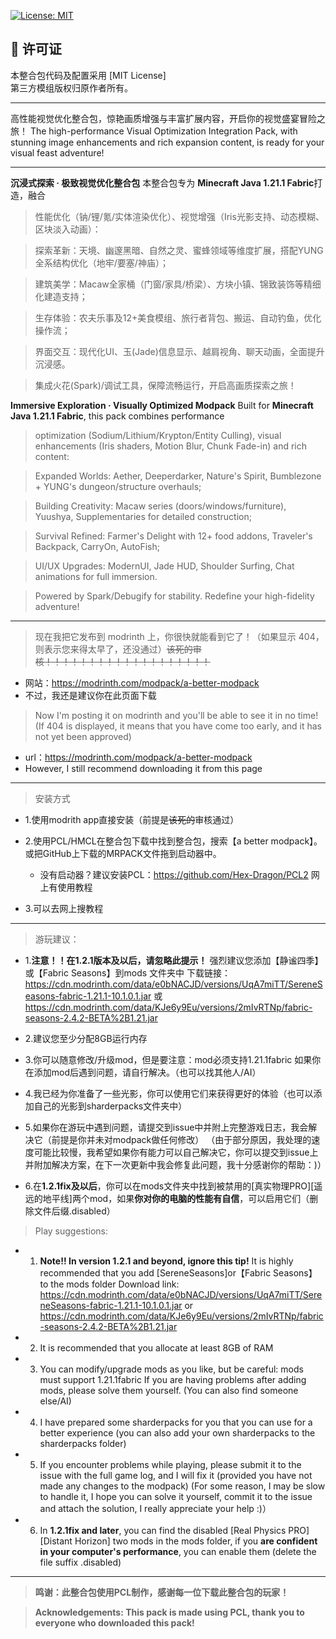 [![License: MIT](https://img.shields.io/badge/License-MIT-yellow.svg)](https://opensource.org/licenses/MIT)


## 📜 许可证  
本整合包代码及配置采用 [MIT License]  
第三方模组版权归原作者所有。

---

高性能视觉优化整合包，惊艳画质增强与丰富扩展内容，开启你的视觉盛宴冒险之旅！ 
The high-performance Visual Optimization Integration Pack, with stunning image enhancements and rich expansion content, is ready for your visual feast adventure!

----------------------------------------------------------------------------------------------------------------------------------------------------------------------

**沉浸式探索 · 极致视觉优化整合包**
本整合包专为 **Minecraft Java 1.21.1 Fabric**打造，融合

> 性能优化（钠/锂/氪/实体渲染优化）、视觉增强（Iris光影支持、动态模糊、区块淡入动画）：

> 探索革新：天境、幽邃黑暗、自然之灵、蜜蜂领域等维度扩展，搭配YUNG全系结构优化（地牢/要塞/神庙）；

> 建筑美学：Macaw全家桶（门窗/家具/桥梁）、方块小镇、锦致装饰等精细化建造支持；

> 生存体验：农夫乐事及12+美食模组、旅行者背包、搬运、自动钓鱼，优化操作流；

> 界面交互：现代化UI、玉(Jade)信息显示、越肩视角、聊天动画，全面提升沉浸感。

> 集成火花(Spark)/调试工具，保障流畅运行，开启高画质探索之旅！


**Immersive Exploration · Visually Optimized Modpack**
Built for **Minecraft Java 1.21.1 Fabric**, this pack combines performance 

> optimization (Sodium/Lithium/Krypton/Entity Culling), visual enhancements (Iris shaders, Motion Blur, Chunk Fade-in) and rich content:

> Expanded Worlds: Aether, Deeperdarker, Nature's Spirit, Bumblezone + YUNG's dungeon/structure overhauls;

> Building Creativity: Macaw series (doors/windows/furniture), Yuushya, Supplementaries for detailed construction;

> Survival Refined: Farmer's Delight with 12+ food addons, Traveler's Backpack, CarryOn, AutoFish;

> UI/UX Upgrades: ModernUI, Jade HUD, Shoulder Surfing, Chat animations for full immersion.

> Powered by Spark/Debugify for stability. Redefine your high-fidelity adventure!

---------------------------------------------------------------------------------------------------------------------------------------------------------------------

> 现在我把它发布到 modrinth 上，你很快就能看到它了！（如果显示 404，则表示您来得太早了，还没通过）~~该死的审核！！！！！！！！！！！！！！！！！！！~~
- 网站：https://modrinth.com/modpack/a-better-modpack
- 不过，我还是建议你在此页面下载

> Now I'm posting it on modrinth and you'll be able to see it in no time! (If 404 is displayed, it means that you have come too early, and it has not yet been approved)
- url：https://modrinth.com/modpack/a-better-modpack
- However, I still recommend downloading it from this page

-----------------------------------------------------------------------------------------------------------------------------------------------------------------------------------------------

> 安装方式
 - 1.使用modrith app直接安装（前提是~~该死的~~审核通过）
 
 - 2.使用PCL/HMCL在整合包下载中找到整合包，搜索【a better modpack】。或把GitHub上下载的MRPACK文件拖到启动器中。
    - 没有启动器？建议安装PCL：https://github.com/Hex-Dragon/PCL2 网上有使用教程

- 3.可以去网上搜教程

---------------------------------------------------------------------------------------------------------------------------------------------------------------------

> 游玩建议：
- 1.**注意！！在1.2.1版本及以后，请忽略此提示！** 强烈建议您添加【静谧四季】或【Fabric Seasons】到mods 文件夹中
  下载链接：https://cdn.modrinth.com/data/e0bNACJD/versions/UqA7miTT/SereneSeasons-fabric-1.21.1-10.1.0.1.jar  或
  https://cdn.modrinth.com/data/KJe6y9Eu/versions/2mIvRTNp/fabric-seasons-2.4.2-BETA%2B1.21.jar

- 2.建议您至少分配8GB运行内存

- 3.你可以随意修改/升级mod，但是要注意：mod必须支持1.21.1fabric
  如果你在添加mod后遇到问题，请自行解决。（也可以找其他人/AI）

- 4.我已经为你准备了一些光影，你可以使用它们来获得更好的体验（也可以添加自己的光影到sharderpacks文件夹中）

- 5.如果你在游玩中遇到问题，请提交到issue中并附上完整游戏日志，我会解决它（前提是你并未对modpack做任何修改）
  （由于部分原因，我处理的速度可能比较慢，我希望如果你有能力可以自己解决它，你可以提交到issue上并附加解决方案，在下一次更新中我会修复此问题，我十分感谢你的帮助：)）

- 6.在**1.2.1fix及以后**，你可以在mods文件夹中找到被禁用的[真实物理PRO][遥远的地平线]两个mod，如果**你对你的电脑的性能有自信**，可以启用它们（删除文件后缀.disabled）

> Play suggestions:
- 1. **Note!! In version 1.2.1 and beyond, ignore this tip!** It is highly recommended that you add [SereneSeasons]or【Fabric Seasons】 to the mods folder
Download link: https://cdn.modrinth.com/data/e0bNACJD/versions/UqA7miTT/SereneSeasons-fabric-1.21.1-10.1.0.1.jar or https://cdn.modrinth.com/data/KJe6y9Eu/versions/2mIvRTNp/fabric-seasons-2.4.2-BETA%2B1.21.jar

- 2. It is recommended that you allocate at least 8GB of RAM

- 3. You can modify/upgrade mods as you like, but be careful: mods must support 1.21.1fabric
If you are having problems after adding mods, please solve them yourself. (You can also find someone else/AI)

- 4. I have prepared some sharderpacks for you that you can use for a better experience (you can also add your own sharderpacks to the sharderpacks folder)

- 5. If you encounter problems while playing, please submit it to the issue with the full game log, and I will fix it (provided you have not made any changes to the modpack)
(For some reason, I may be slow to handle it, I hope you can solve it yourself, commit it to the issue and attach the solution, I really appreciate your help :)）

-  6. In **1.2.1fix and later**, you can find the disabled [Real Physics PRO] [Distant Horizon] two mods in the mods folder, if you **are confident in your computer's performance**, you can enable them (delete the file suffix .disabled)

----------------------------------------------------------------------------------------------------------------------------------------------------------------------------------------------------------

> **鸣谢：此整合包使用PCL制作，感谢每一位下载此整合包的玩家！**

> **Acknowledgements: This pack is made using PCL, thank you to everyone who downloaded this pack!**
